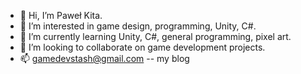 - 👋 Hi, I’m Paweł Kita.
- 👀 I’m interested in game design, programming, Unity, C#.
- 🌱 I’m currently learning Unity, C#, general programming, pixel art.
- 💞️ I’m looking to collaborate on game development projects.
- 📫 gamedevstash@gmail.com -- my blog
